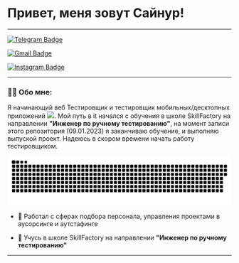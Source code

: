 
# Привет, меня зовут Сайнур!

---

[![Telegram Badge](https://img.shields.io/badge/-saynur_vici-blue?style=flat&logo=Telegram&logoColor=white)](https://t.me/saynur_vici) 

[![Gmail Badge](https://img.shields.io/badge/-saynurahad-c14438?style=flat&logo=Gmail&logoColor=white&link=mailto:saynurahad@gmail.com)](mailto:saynurahad@gmail.com) 

[![Instagram Badge](https://img.shields.io/badge/-@saynur_vici-purple?style=flat&logo=instagram&logoColor=white&link=https://instagram.com/saynur_vici)](https://instagram.com/saynur_vici)

---

### :man_technologist: Обо мне:

Я начинающий веб Тестировщик и тестировщик мобильных/десктопных приложений <img src="https://media.giphy.com/media/WUlplcMpOCEmTGBtBW/giphy.gif" width="30px">. Мой путь в it начался с обучения в школе SkillFactory на направлении **"Инженер по ручному тестированию"**, на момент записи этого репозитория (09.01.2023) я заканчиваю обучение, и выполняю выпуской проект. Надеюсь в скором времени начать работу тестировщиком.  

<p align="center">
 <img width="600" src="assets/github-snake.svg" alt="snake"/>
</p>

- :telescope: Работал с сферах подбора персонала, управления проектами в аусорсинге и аутстафинге 

- :seedling: Учусь в школе SkillFactory на направлении **"Инженер по ручному тестированию"**



---
<!---
SaynurAhadov/SaynurAhadov is a ✨ special ✨ repository because its `README.md` (this file) appears on your GitHub profile.
You can click the Preview link to take a look at your changes.
--->
